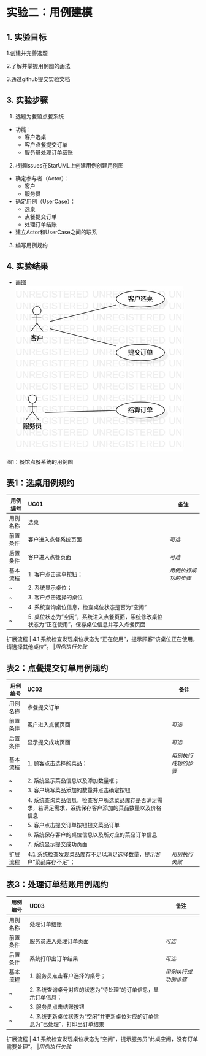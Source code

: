 # 实验二：用例建模

## 1. 实验目标

1.创建并完善选题

2.了解并掌握用例图的画法

3.通过github提交实验文档

## 3. 实验步骤

1. 选题为餐馆点餐系统  
  - 功能：
    - 客户选桌
    - 客户点餐提交订单
    - 服务员处理订单结账
2. 根据issues在StarUML上创建用例创建用例图     
 - 确定参与者（Actor）：
    - 客户
    - 服务员  
 - 确定用例（UserCase）：
    - 选桌
    - 点餐提交订单
    - 处理订单结账  
 - 建立Actor和UserCase之间的联系
3. 编写用例规约

## 4. 实验结果

- 画图  
![用例图](./Lab2_UseCaseDiagram.jpg)

图1：餐馆点餐系统的用例图

## 表1：选桌用例规约  

用例编号  | UC01 | 备注  
-|:-|-  
用例名称  | 选桌  |   
前置条件  |  客户进入点餐系统页面   | *可选*   
后置条件  | 客户进入点餐页面     | *可选*   
基本流程  | 1. 客户点击选卓按钮；  |*用例执行成功的步骤*    
~| 2. 系统显示桌位；  |   
~| 3. 客户点击选择的桌位  |  
~| 4. 系统查询桌位信息，检查桌位状态是否为“空闲”  | 
~| 5. 桌位状态为“空闲”，系统进入点餐页面，系统修改桌位状态为“正在使用”，保存桌位信息并写入点餐页面 |   
 
扩展流程  | 4.1 系统检查发现桌位状态为“正在使用”，提示顾客“该桌位正在使用，请选择其他桌位”。 |*用例执行失败*    


## 表2：点餐提交订单用例规约  

用例编号  | UC02 | 备注  
-|:-|-  
用例名称  | 点餐提交订单  |   
前置条件  |  客户进入点餐页面   | *可选*   
后置条件  |  显示提交成功页面  | *可选*   
基本流程  | 1. 顾客点击选择的菜品；  |*用例执行成功的步骤*    
~| 2. 系统显示菜品信息以及添加数量框；  |   
~| 3. 客户填写菜品添加的数量并点击确定按钮 | 
~| 4. 系统查询菜品信息，检查客户所选菜品库存是否满足需求，若满足需求，系统保存客户添加的菜品数量以及价格信息 |
~| 5. 客户点击提交订单按钮提交菜品订单  | 
~| 6. 系统保存客户的桌位信息以及所对应的菜品订单信息  |   
~| 7. 系统显示提交成功页面  |  
扩展流程  | 4.1 系统检查发现菜品库存不足以满足选择数量，提示客户“菜品库存不足”；  |*用例执行失败*    


## 表3：处理订单结账用例规约  

用例编号  | UC03 | 备注  
-|:-|-  
用例名称  |  处理订单结账  |   
前置条件  |  服务员进入处理订单页面   | *可选*   
后置条件  |  系统打印出订单结果  | *可选*   
基本流程  | 1. 服务员点击客户选择的桌号；  |*用例执行成功的步骤*    
~| 2. 系统查询桌号对应的状态为“待处理”的订单信息，显示订单信息；  |   
~| 3. 服务员点击结账按钮  |  
~| 4. 系统更新桌位状态为“空闲”并更新桌位对应的订单信息为“已处理”，打印出订单结果 |  


扩展流程  | 4.1 系统检查发现桌位状态为“空闲”，提示服务员“此桌空闲，没有订单需要处理”。  |*用例执行失败* 


